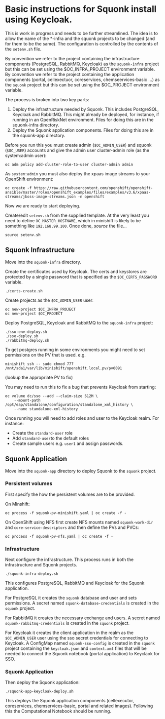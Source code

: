 # Basic instructions for Squonk install using Keycloak.

This is work in progress and needs to be further streamlined.
The idea is to allow the name of the *-infra and the squonk projects to be changed
(and for them to be the same). The configuration is controlled by the contents of
the `setenv.sh` file.

By convention we refer to the project containing the infrastructure components (PostgreSQL, RabbitMQ, Keycloak) as the 
`squonk-infra` project but this can be set using the $OC_INFRA_PROJECT environment variable.
By convention we refer to the project containing the application components
(portal, cellexectuor, coreservices, chemseervices-basic ...) as the `squonk` project
but this can be set using the $OC_PROJECT environment variable.
 
The process is broken into two key parts:

1.  Deploy the infrastructure needed by Squonk. This includes PostgreSQL,
    Keycloak and RabbitMQ. This might already be deployed,
    for instance, if running in an OpenRiskNet environment.
    Files for doing this are in the squonk-infra directory.
2.  Deploy the Squonk application components.
    Files for doing this are in the squonk-app directory.

Before you run this you must create admin (`$OC_ADMIN_USER`)
and squonk (`$OC_USER`) accounts and give the admin user cluster-admin role
(as the system:admin user):
```
oc adm policy add-cluster-role-to-user cluster-admin admin
```

As `system:admin` you must also deploy the xpaas image streams to your
OpenShift environment:
```
oc create -f https://raw.githubusercontent.com/openshift/openshift-ansible/master/roles/openshift_examples/files/examples/v3.6/xpaas-streams/jboss-image-streams.json -n openshift
```

Now we are ready to start deploying.

Create/edit `setenv.sh` from the supplied template. At the very least you
need to define `OC_MASTER_HOSTNAME`, which in minishift is likely to be
something like `192.168.99.100`. Once done, _source_ the file...

```
source setenv.sh
```

## Squonk Infrastructure

Move into the `squonk-infra` directory.

Create the certificates used by Keycloak.
The certs and keystores are protected by a single password that
is specified as the `$OC_CERTS_PASSWORD` variable.

```
./certs-create.sh
```

Create projects as the `$OC_ADMIN_USER` user:
```
oc new-project $OC_INFRA_PROJECT
oc new-project $OC_PROJECT
```

Deploy PostgreSQL, Keycloak and RabbitMQ to the `squonk-infra` project:
```
./sso-env-deploy.sh
./sso-deploy.sh
./rabbitmq-deploy.sh
```

To get postgres running in some environments you might need to
set permissions on the PV that is used. e.g.
```
minishift ssh -- sudo chmod 777 /mnt/sda1/var/lib/minishift/openshift.local.pv/pv0091
```
(lookup the appropriate PV to fix)

You may need to run this to fix a bug that prevents Keycloak from starting:
```
oc volume dc/sso --add --claim-size 512M \
    --mount-path /opt/eap/standalone/configuration/standalone_xml_history \
    --name standalone-xml-history
```
    
Once running you will need to add roles and user to the Keycloak realm.
For instance:

-   Create the `standard-user` role
-   Add `standard-user`to the default roles
-   Create sample users e.g. `user1` and assign passwords.

## Squonk Application

Move into the `squonk-app` directory to deploy Squonk to the `squonk` project.

### Persistent volumes
First specify the how the persistent volumes are to be provided.

On Minshift:
```
oc process -f squonk-pv-minishift.yaml | oc create -f -
```

On OpenShift using NFS first create NFS mounts named `squonk-work-dir`
and `core-service-descriptors` and then define the PVs and PVCs:
```
oc process -f squonk-pv-nfs.yaml | oc create -f -
```

### Infrastructure
Next configure the infrastructure. This process runs in both the infrastructure
and Squonk projects.

```
./squonk-infra-deploy.sh
```
This configures PostgreSQL, RabbitMQ and Keycloak for the Squonk application.

For PostgreSQL it creates the `squonk` database and user and sets permissions.
A secret named `squonk-database-credentials` is created in the `squonk` project.

For RabbitMQ it creates the necessary exchange and users.
A secret named `squonk-rabbitmq-credentials` is created in the `squonk` project.

For Keycloak it creates the client application in the realm as the
`$OC_ADMIN_USER` user using the sso secret credentials for connecting
to Keycloak. A ConfigMap named `squonk-sso-config` is created in the `squonk`
project containing the `keycloak.json` and `context.xml` files that will be
needed to connect the Squonk notebook (portal application) to Keyclaok for SSO.

### Squonk Application
Then deploy the Squonk application:
```
./squonk-app-keycloak-deploy.sh
```
This deploys the Squonk application components
(cellexecutor, coreservices, chemservices-basic, portal and related images).
Following this the Computational Notebook should be running.
